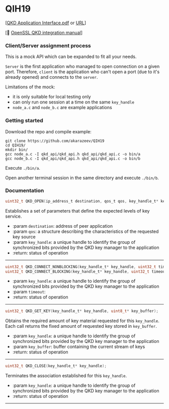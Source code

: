 # QIH19
[[QKD Application Interface.pdf](QKD_Application_Interface.pdf) or [URL](https://www.etsi.org/deliver/etsi_gs/QKD/001_099/004/01.01.01_60/gs_QKD004v010101p.pdf)]

[📖 [OpenSSL QKD integration manual](OpenSSL_QKD_integration.md)]

### Client/Server assignment process
This is a mock API which can be expanded to fit all your needs.

`Server` is the first application who managed to open connection on a given port. Therefore, `client` is the application who can't open a port (due to it's already opened) and connects to the `server`.

Limitations of the mock:
- it is only suitable for local testing only
- can only run one session at a time on the same `key_handle`
- `node_a.c` and `node_b.c` are example applications

### Getting started
Download the repo and compile example:
```
git clone https://github.com/akarazeev/QIH19
cd QIH19/
mkdir bin/
gcc node_a.c -I qkd_api/qkd_api.h qkd_api/qkd_api.c -o bin/a
gcc node_b.c -I qkd_api/qkd_api.h qkd_api/qkd_api.c -o bin/b
```

Execute `./bin/a`.

Open another terminal session in the same directory and execute `./bin/b`.

### Documentation
```c
uint32_t QKD_OPEN(ip_address_t destination, qos_t qos, key_handle_t* key_handle);
```
Establishes a set of parameters that define the expected levels of key service.
- :param `destination`: address of peer application
- :param `qos`: a structure describing the characteristics of the requested key source
- :param `key_handle`: a unique handle to identify the group of synchronized bits provided by the QKD key manager to the application
- :return: status of operation

---

```c
uint32_t QKD_CONNECT_NONBLOCKING(key_handle_t* key_handle, uint32_t timeout);
uint32_t QKD_CONNECT_BLOCKING(key_handle_t* key_handle, uint32_t timeout);
```
- :param `key_handle`: a unique handle to identify the group of synchronized bits provided by the QKD key manager to the application
- :param `timeout`:
- :return: status of operation

---

```c
uint32_t QKD_GET_KEY(key_handle_t* key_handle, uint8_t* key_buffer);
```
Obtains the required amount of key material requested for this `key_handle`. Each call returns the fixed amount of requested key stored in `key_buffer`.
- :param `key_handle`: a unique handle to identify the group of synchronized bits provided by the QKD key manager to the application
- :param `key_buffer`: buffer containing the current stream of keys
- :return: status of operation

---

```c
uint32_t QKD_CLOSE(key_handle_t* key_handle);
```
Terminates the association established for this `key_handle`.
- :param `key_handle`: a unique handle to identify the group of synchronized bits provided by the QKD key manager to the application
- :return: status of operation

---
